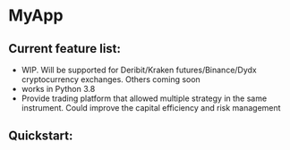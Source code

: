 # MyApp

## Current feature list:

- WIP. Will be supported for Deribit/Kraken futures/Binance/Dydx cryptocurrency exchanges. Others coming soon
- works in Python 3.8
- Provide trading platform that allowed multiple strategy in the same instrument. Could improve the capital efficiency and risk management

## Quickstart:
